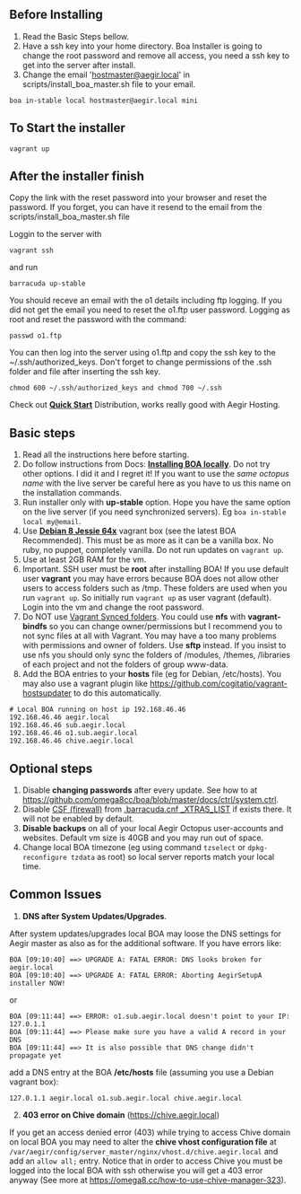 ## Before Installing
1. Read the Basic Steps bellow.
2. Have a ssh key into your home directory. Boa Installer is going to change the root password and remove all access, you need a ssh key to get into the server after install.
3. Change the email 'hostmaster@aegir.local' in scripts/install_boa_master.sh file to your email.
```
boa in-stable local hostmaster@aegir.local mini
``` 
## To Start the installer
```
vagrant up
``` 
## After the installer finish 
Copy the link with the reset password into your browser and reset the password. If you forget, you can have it resend to the email from the scripts/install_boa_master.sh file

Loggin to the server with
```
vagrant ssh
``` 
and run
```
barracuda up-stable
``` 

You should receve an email with the o1 details including ftp logging. If you did not get the email you need to reset the o1.ftp user password. Logging as root and reset the password with the command:
```
passwd o1.ftp
``` 
You can then log into the server using o1.ftp and copy the ssh key to the ~/.ssh/authorized_keys.
Don't forget to change permissions of the .ssh folder and file after inserting the ssh key.
```
chmod 600 ~/.ssh/authorized_keys and chmod 700 ~/.ssh
``` 
Check out **[Quick Start](https://www.drupal.org/project/quick_start)** Distribution, works really good with Aegir Hosting.

## Basic steps
1. Read all the instructions here before starting.
2. Do follow instructions from Docs: **[Installing BOA locally](https://github.com/omega8cc/boa/blob/master/docs/INSTALL.txt#L86)**. Do not try other options. I did it and I regret it! If you want to use the _same octopus name_ with the live server be careful here as you have to us this name on the installation commands.
3. Run installer only with **up-stable** option. Hope you have the same option on the live server (if you need synchronized servers). Eg `boa in-stable local my@email`.
4. Use **[Debian 8 Jessie 64x](https://atlas.hashicorp.com/debian/boxes/jessie64)** vagrant box (see the latest BOA Recommended). This must be as more as it can be a vanilla box. No ruby, no puppet, completely vanilla. Do not run updates on `vagrant up`.
5. Use at least 2GB RAM for the vm.
6. Important. SSH user must be **root** after installing BOA! If you use default user **vagrant** you may have errors because BOA does not allow other users to access folders such as /tmp. These folders are used when you run `vagrant up`. So initially run `vagrant up` as user vagrant (default). Login into the vm and change the root password. 
7. Do NOT use [Vagrant Synced folders](http://docs.vagrantup.com/v2/synced-folders/basic_usage.html). You could use **nfs** with **vagrant-bindfs** so you can change owner/permissions but I recommend you to not sync files at all with Vagrant. You may have a too many problems with permissions and owner of folders. Use **sftp** instead. If you insist to use nfs you should only sync the folders of /modules, /themes, /libraries of each project and not the folders of group www-data.
8. Add the BOA entries to your **hosts** file (eg for Debian, /etc/hosts). You may also use a vagrant plugin like https://github.com/cogitatio/vagrant-hostsupdater to do this automatically.
```
# Local BOA running on host ip 192.168.46.46
192.168.46.46 aegir.local
192.168.46.46 sub.aegir.local
192.168.46.46 o1.sub.aegir.local
192.168.46.46 chive.aegir.local
```
## Optional steps
1. Disable **changing passwords** after every update. See how to at https://github.com/omega8cc/boa/blob/master/docs/ctrl/system.ctrl.
2. Disable [CSF (firewall)](https://github.com/omega8cc/boa/blob/master/docs/NOTES.txt) from [.barracuda.cnf _XTRAS_LIST](https://github.com/omega8cc/boa/blob/master/docs/cnf/barracuda.cnf#L28) if exists there. It will not be enabled by default.
3. **Disable backups** on all of your local Aegir Octopus user-accounts and websites. Default vm size is 40GB and you may run out of space.
4. Change local BOA timezone (eg using command `tzselect` or `dpkg-reconfigure tzdata` as root) so local server reports match your local time.

## Common Issues
1) **DNS after System Updates/Upgrades**.

After system updates/upgrades local BOA may loose the DNS settings for Aegir master as also as for the additional software. If you have errors like:

```
BOA [09:10:40] ==> UPGRADE A: FATAL ERROR: DNS looks broken for aegir.local
BOA [09:10:40] ==> UPGRADE A: FATAL ERROR: Aborting AegirSetupA installer NOW!
```
or
```
BOA [09:11:44] ==> ERROR: o1.sub.aegir.local doesn't point to your IP: 127.0.1.1
BOA [09:11:44] ==> Please make sure you have a valid A record in your DNS
BOA [09:11:44] ==> It is also possible that DNS change didn't propagate yet
```

add a DNS entry at the BOA **/etc/hosts** file (assuming you use a Debian vagrant box):

```
127.0.1.1 aegir.local o1.sub.aegir.local chive.aegir.local
```

2) **403 error on Chive domain** (https://chive.aegir.local)

If you get an access denied error (403) while trying to access Chive domain on local BOA you may need to alter the **chive vhost configuration file** at ```/var/aegir/config/server_master/nginx/vhost.d/chive.aegir.local``` and add an ```allow all;``` entry.
Notice that in order to access Chive you must be logged into the local BOA with ssh otherwise you will get a 403 error anyway (See more at https://omega8.cc/how-to-use-chive-manager-323).


